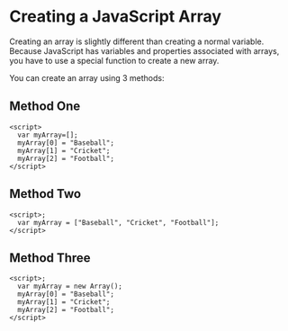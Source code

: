 
# Creating a JavaScript Array

Creating an array is slightly different than creating a normal variable. Because JavaScript has variables and properties 
associated with arrays, you have to use a special function to create a new array. 

You can create an array using 3 methods:

## Method One

~~~
<script>
  var myArray=[];
  myArray[0] = "Baseball";
  myArray[1] = "Cricket";
  myArray[2] = "Football";
</script>
~~~

## Method Two

~~~
<script>;
  var myArray = ["Baseball", "Cricket", "Football"];
</script>
~~~

## Method Three

~~~
<script>;
  var myArray = new Array();
  myArray[0] = "Baseball";
  myArray[1] = "Cricket";
  myArray[2] = "Football";
</script>
~~~
